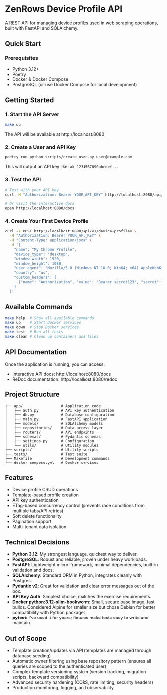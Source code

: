 # ZenRows Device Profile API

A REST API for managing device profiles used in web scraping operations, built with FastAPI and SQLAlchemy.

## Quick Start

### Prerequisites

- Python 3.12+
- Poetry
- Docker & Docker Compose
- PostgreSQL (or use Docker Compose for local development)

## Getting Started

### 1. Start the API Server
```bash
make up
```
The API will be available at http://localhost:8080

### 2. Create a User and API Key
```bash
poetry run python scripts/create_user.py user@example.com
```
This will output an API key like: `ak_1234567890abcdef...`

### 3. Test the API
```bash
# Test with your API key
curl -H "Authorization: Bearer YOUR_API_KEY" http://localhost:8080/api/v1/device-profiles

# Or visit the interactive docs
open http://localhost:8080/docs
```

### 4. Create Your First Device Profile
```bash
curl -X POST http://localhost:8080/api/v1/device-profiles \
  -H "Authorization: Bearer YOUR_API_KEY" \
  -H "Content-Type: application/json" \
  -d '{
    "name": "My Chrome Profile",
    "device_type": "desktop",
    "window_width": 1920,
    "window_height": 1080,
    "user_agent": "Mozilla/5.0 (Windows NT 10.0; Win64; x64) AppleWebKit/537.36",
    "country": "us",
    "custom_headers": [
      {"name": "Authorization", "value": "Bearer secret123", "secret": true}
    ]
  }'
```

## Available Commands

```bash
make help  # Show all available commands
make up    # Start Docker services
make down  # Stop Docker services  
make test  # Run all tests
make clean # Clean up containers and files
```

## API Documentation

Once the application is running, you can access:
- Interactive API docs: http://localhost:8080/docs
- ReDoc documentation: http://localhost:8080/redoc

## Project Structure

```
├── app/                 # Application code
│   ├── auth.py          # API key authentication
│   ├── db.py            # Database configuration
│   ├── main.py          # FastAPI application
│   ├── models/          # SQLAlchemy models
│   ├── repositories/    # Data access layer
│   ├── routers/         # API endpoints
│   ├── schemas/         # Pydantic schemas
│   ├── settings.py      # Configuration
│   └── utils/           # Utility modules
├── scripts/             # Utility scripts
├── tests/               # Test suite
├── Makefile             # Development commands
└── docker-compose.yml   # Docker services
```

## Features

- Device profile CRUD operations
- Template-based profile creation
- API key authentication
- ETag-based concurrency control (prevents race conditions from multiple tabs/API retries)
- Soft delete functionality
- Pagination support
- Multi-tenant data isolation

## Technical Decisions

- **Python 3.12**: My strongest language, quickest way to deliver.
- **PostgreSQL**: Robust and reliable, proven under heavy workloads.
- **FastAPI**: Lightweight micro-framework, minimal dependencies, built-in validation and docs.
- **SQLAlchemy**: Standard ORM in Python, integrates cleanly with Postgres.
- **Pydantic v2**: Great for validation and clear error messages out of the box.
- **API Key Auth**: Simplest choice, matches the exercise requirements.
- **Docker python:3.12-slim-bookworm**: Small, secure base image, fast builds. Considered Alpine for smaller size but chose Debian for better compatibility with Python packages.
- **pytest**: I've used it for years; fixtures make tests easy to write and maintain.

## Out of Scope

- Template creation/updates via API (templates are managed through database seeding)
- Automatic owner filtering using base repository pattern (ensures all queries are scoped to the authenticated user)
- Complex template versioning system (version tracking, migration scripts, backward compatibility)
- Advanced security hardening (CORS, rate limiting, security headers)
- Production monitoring, logging, and observability
